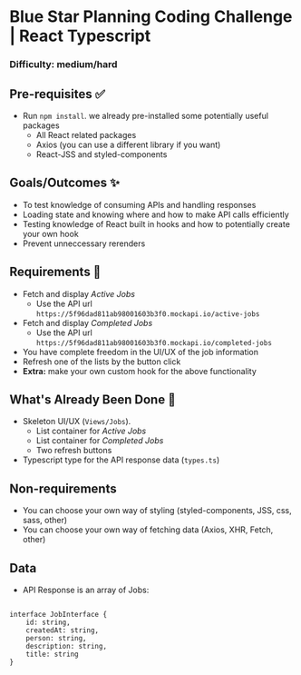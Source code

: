 # Blue Star Planning Coding Challenge | React Typescript

### Difficulty: medium/hard

## Pre-requisites ✅
- Run `npm install`. we already pre-installed some potentially useful packages
    - All React related packages
    - Axios (you can use a different library if you want)
    - React-JSS and styled-components

## Goals/Outcomes ✨
- To test knowledge of consuming APIs and handling responses
- Loading state and knowing where and how to make API calls efficiently
- Testing knowledge of React built in hooks and how to potentially create your own hook
- Prevent unneccessary rerenders

## Requirements 📖
- Fetch and display _Active Jobs_ 
    - Use the API url `https://5f96dad811ab98001603b3f0.mockapi.io/active-jobs`
- Fetch and display _Completed Jobs_ 
    - Use the API url `https://5f96dad811ab98001603b3f0.mockapi.io/completed-jobs`
- You have complete freedom in the UI/UX of the job information
- Refresh one of the lists by the button click
- **Extra:** make your own custom hook for the above functionality

## What's Already Been Done 🏁
- Skeleton UI/UX (`Views/Jobs`).
    - List container for _Active Jobs_
    - List container for _Completed Jobs_
    - Two refresh buttons
- Typescript type for the API response data (`types.ts`)

## Non-requirements
- You can choose your own way of styling (styled-components, JSS, css, sass, other)
- You can choose your own way of fetching data (Axios, XHR, Fetch, other)

## Data 
- API Response is an array of Jobs: 
<pre>
<code>
interface JobInterface {
    id: string,
    createdAt: string,
    person: string,
    description: string,
    title: string
}
</code>
</pre>